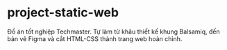 # project-static-web
Đồ án tốt nghiệp Techmaster. Tự làm từ khâu thiết kế khung Balsamiq, đến bản vẽ Figma và cắt HTML-CSS thành trang web hoàn chỉnh.
